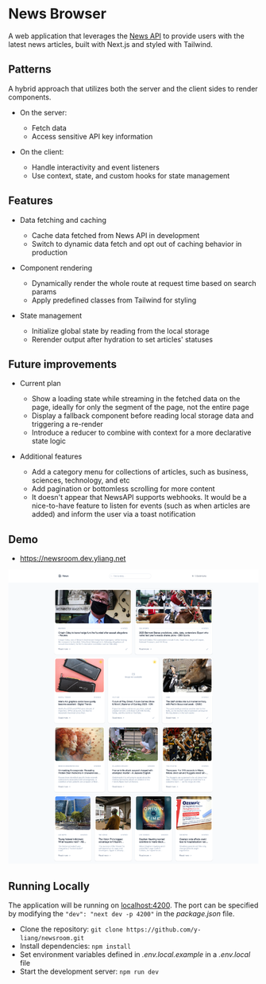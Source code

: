 # News Browser
A web application that leverages the [News API](https://newsapi.org/) to provide users with the latest news articles, built with Next.js and styled with Tailwind.

## Patterns
A hybrid approach that utilizes both the server and the client sides to render components.

- On the server:
   - Fetch data
   - Access sensitive API key information

- On the client: 
   - Handle interactivity and event listeners
   - Use context, state, and custom hooks for state management

## Features
- Data fetching and caching
   - Cache data fetched from News API in development  
   - Switch to dynamic data fetch and opt out of caching behavior in production

- Component rendering
   - Dynamically render the whole route at request time based on search params
   - Apply predefined classes from Tailwind for styling

- State management
   - Initialize global state by reading from the local storage
   - Rerender output after hydration to set articles' statuses

## Future improvements
- Current plan
   - Show a loading state while streaming in the fetched data on the page, ideally for only the segment of the page, not the entire page
   - Display a fallback component before reading local storage data and triggering a re-render
   - Introduce a reducer to combine with context for a more declarative state logic

- Additional features
   - Add a category menu for collections of articles, such as business, sciences, technology, and etc
   - Add pagination or bottomless scrolling for more content
   - It doesn't appear that NewsAPI supports webhooks. It would be a nice-to-have feature to listen for events (such as when articles are added) and inform the user via a toast notification

## Demo
- https://newsroom.dev.yliang.net

![demo](/app/public/demo.png)


## Running Locally
The application will be running on [localhost:4200](http://localhost:4200/). The port can be specified by modifying the `"dev": "next dev -p 4200"` in the _package.json_ file.

* Clone the repository: `git clone https://github.com/y-liang/newsroom.git`
* Install dependencies: `npm install`
* Set environment variables defined in _.env.local.example_ in a _.env.local_ file
* Start the development server: `npm run dev`
